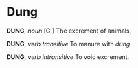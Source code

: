 # Dung

**DUNG**, _noun_ \[G.\] The excrement of animals.

**DUNG**, _verb transitive_ To manure with _dung_

**DUNG**, _verb intransitive_ To void excrement.